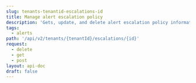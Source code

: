 ```yaml
---
slug: tenants-tenantid-escalations-id
title: Manage alert escalation policy
description: 'Gets, update, and delete alert escalation policy information.'
tags:
  - alerts
path: '/api/v2/tenants/{tenantId}/escalations/{id}'
request:
  - delete
  - get
  - post
layout: api-doc
draft: false
---
```

